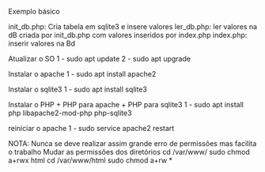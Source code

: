 Exemplo básico

init_db.php: Cria tabela em sqlite3 e insere valores
ler_db.php: ler valores na dB criada por init_db.php com valores inseridos por index.php
index.php: inserir valores na Bd


Atualizar o SO
1 - sudo apt update
2 - sudo apt upgrade

Instalar o apache
1 - sudo apt install apache2

Instalar o sqlite3
1 - sudo apt install sqlite3

Instalar o PHP + PHP para apache + PHP para sqlite3
1 - sudo apt install php libapache2-mod-php php-sqlite3

reiniciar o apache 
1 - sudo service apache2 restart

NOTA: Nunca se deve realizar assim grande erro de permissões mas facilita o trabalho
Mudar as permissões dos diretórios
cd /var/www/
sudo chmod a+rwx html
cd /var/www/html
sudo chmod a+rw *